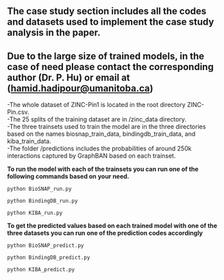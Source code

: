 ## The case study section includes all the codes and datasets used to implement the case study analysis in the paper.
## Due to the large size of trained models, in the case of need please contact the corresponding author (Dr. P. Hu) or email at (hamid.hadipour@umanitoba.ca)

-The whole dataset of ZINC-Pin1 is located in the root directory ZINC-Pin.csv.<br>
-The 25 splits of the training dataset are in /zinc_data directory.<br>
-The three trainsets used to train the model are in the three directories based on the names biosnap_train_data, bindingdb_train_data, and kiba_train_data.<br>
-The folder /predictions includes the probabilities of around 250k interactions captured by GraphBAN based on each trainset.<br>

**To run the model with each of the trainsets you can run one of the following commands based on your need.**
```
python BioSNAP_run.py
```

```
python BindingDB_run.py
```

```
python KIBA_run.py
````

**To get the predicted values based on each trained model with one of the three datasets you can run one of the prediction codes accordingly**
```
python BioSNAP_predict.py
```
```
python BindingDB_predict.py
```
```
python KIBA_predict.py
```

